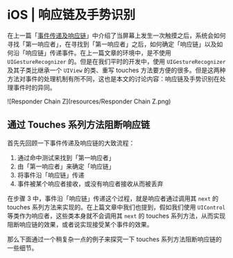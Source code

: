 # iOS | 响应链及手势识别

在上一篇「[事件传递及响应链](https://mim0sa.github.io/2020/11/05/事件传递及响应链.html)」中介绍了当屏幕上发生一次触摸之后，系统会如何寻找「第一响应者」，在寻找到「第一响应者」之后，如何确定「响应链」以及如何沿「响应链」传递事件。在上一篇文章的环境中，是不使用 `UIGestureRecognizer` 的。但是在我们平时的开发中，使用 `UIGestureRecognizer` 及其子类比继承一个 `UIView` 的类、重写 touches 方法要方便的很多。但是这两种方法对事件的处理机制有所不同，这也是本文的讨论内容：响应链及手势识别在处理事件时的异同。

![Responder Chain Z](resources/Responder Chain Z.png)

<!--more-->



## 通过 Touches 系列方法阻断响应链

首先先回顾一下事件传递及响应链的大致流程：

1. 通过命中测试来找到「第一响应者」
2. 由「第一响应者」来确定「响应链」
3. 将事件沿「响应链」传递
4. 事件被某个响应者接收，或没有响应者接收从而被丢弃

在步骤 3 中，事件沿「响应链」传递这个过程，就是响应者通过调用其 `next` 的 touches 系列方法来实现的。在上篇文章中我们也提到，假如我们使用 `UIControl` 等类作为响应者，这些类本身就不会调用其 `next` 的 touches 系列方法，从而实现阻断响应链的效果，或者说实现接受某个事件的效果。

那么下面通过一个稍复杂一点的例子来探究一下 touches 系列方法阻断响应链的一些细节。























